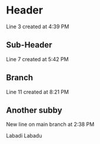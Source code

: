 # Header

Line 3 created at 4:39 PM

## Sub-Header

Line 7 created at 5:42 PM

## Branch

Line 11 created at 8:21 PM

## Another subby

New line on main branch at 2:38 PM

Labadi Labadu
